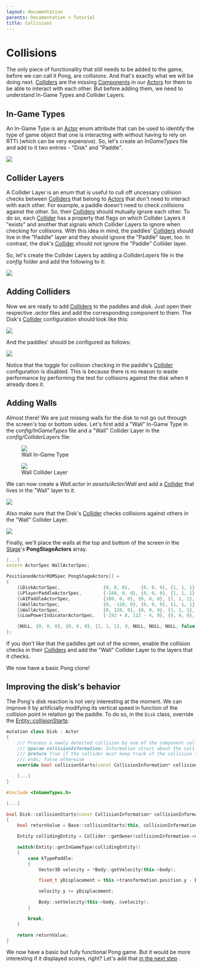 ```yaml
---
layout: documentation
parents: Documentation > Tutorial
title: Collisions
---
```


# Collisions

The only piece of functionality that still needs to be added to the game, before we can call it Pong, are collisions. And that's exactly what we will be doing next. [Colliders](/documentation/api/class-collider/) are the missing [Components](/documentation/api/class-component/) in our [Actors](/documentation/api/class-actor/) for them to be able to interact with each other. But before adding them, we need to understand In-Game Types and Collider Layers.

## In-Game Types

An In-Game Type is an [Actor](/documentation/api/class-component/) enum attribute that can be used to identify the type of game object that one is interacting with without having to rely on RTTI (which can be very expensive). So, let's create an _InGameTypes_ file and add to it two entries - "Disk" and "Paddle".

<a href="/documentation/images/tutorial/in-game-types.png" data-toggle="lightbox" data-gallery="gallery" data-caption="In-Game Types "><img src="/documentation/images/tutorial/in-game-types.png" /></a>

## Collider Layers

A Collider Layer is an enum that is useful to cull off uncessary collision checks between [Colliders](/documentation/api/class-collider/) that belong to [Actors](/documentation/api/class-component/) that don't need to interact with each other. For example, a paddle doesn't need to check collisions against the other. So, their [Colliders](/documentation/api/class-collider/) should mutually ignore each other. To do so, each [Collider](/documentation/api/class-collider/) has a property that flags on which Collider Layers it "exists" and another that signals which Collider Layers to ignore when checking for collisions. With this idea in mind, the paddles' [Colliders](/documentation/api/class-collider/) should live in the "Paddle" layer and they should ignore the "Paddle" layer, too. In contrast, the disk's [Collider](/documentation/api/class-collider/) should not ignore the "Paddle" Collider layer.

So, let's create the Collider Layers by adding a _ColliderLayers_ file in the _config_ folder and add the following to it:

<a href="/documentation/images/tutorial/collider-layers.png" data-toggle="lightbox" data-gallery="gallery" data-caption="Collider Layers"><img src="/documentation/images/tutorial/collider-layers.png" /></a>

## Adding Colliders

Now we are ready to add [Colliders](/documentation/api/class-collider/) to the paddles and disk. Just open their respective _.actor_ files and add the corresponding component to them. The Disk's [Collider](/documentation/api/class-collider/) configuration should look like this:

<a href="/documentation/images/tutorial/disk-collider.png" data-toggle="lightbox" data-gallery="gallery" data-caption="Disk collider"><img src="/documentation/images/tutorial/disk-collider.png" /></a>

And the paddles' should be configured as follows:

<a href="/documentation/images/tutorial/paddle-collider.png" data-toggle="lightbox" data-gallery="gallery" data-caption="Paddle collider"><img src="/documentation/images/tutorial/paddle-collider.png" /></a>

Notice that the toggle for collision checking in the paddle's [Collider](/documentation/api/class-collider/) configuration is disabled. This is because there is no reason to waste performance by performing the test for collisions against the disk when it already does it.

## Adding Walls

Almost there! We are just missing walls for the disk to not go out through the screen's top or bottom sides. Let's first add a "Wall" In-Game Type in the _config/InGameTypes_ file and a "Wall" Collider Layer in the _config/ColliderLayers_ file:

<figure style="width: 48%">
    <a href="/documentation/images/tutorial/wall-in-game-type.png" data-toggle="lightbox" data-gallery="gallery" data-caption="Wall In-Game Type">
        <img src="/documentation/images/tutorial/wall-in-game-type.png" />
    </a>
    <figcaption>
        Wall In-Game Type
    </figcaption>
</figure>
<figure style="width: 48%">
    <a href="/documentation/images/tutorial/wall-collider-layer.png" data-toggle="lightbox" data-gallery="gallery" data-caption="Wall Collider Layer">
        <img src="/documentation/images/tutorial/wall-collider-layer.png" />
    </a>
    <figcaption>
        Wall Collider Layer
    </figcaption>
</figure>

We can now create a _Wall.actor_ in _assets/Actor/Wall_ and add a [Collider](/documentation/api/class-collider/) that lives in the "Wall" layer to it.

<a href="/documentation/images/tutorial/wall-actor.png" data-toggle="lightbox" data-gallery="gallery" data-caption="Wall Actor"><img src="/documentation/images/tutorial/wall-actor.png" /></a>

Also make sure that the Disk's [Collider](/documentation/api/class-collider/) checks collisions against others in the "Wall" Collider Layer.

<a href="/documentation/images/tutorial/disk-collider-wall.png" data-toggle="lightbox" data-gallery="gallery" data-caption="Disk Wall Collider Layer"><img src="/documentation/images/tutorial/disk-collider-wall.png" /></a>

Finally, we'll place the walls at the top and bottom of the screen in the [Stage](/documentation/api/struct-stage-spec/)'s **PongStageActors** array.

```cpp
[...]
extern ActorSpec WallActorSpec;

PositionedActorROMSpec PongStageActors[] =
{
    {&DiskActorSpec,                {0, 0, 0},    {0, 0, 0}, {1, 1, 1}, 0, "Disk", NULL, NULL, false},
    {&PlayerPaddleActorSpec,        {-180, 0, 0}, {0, 0, 0}, {1, 1, 1}, 0, NULL, NULL, NULL, false},
    {&AIPaddleActorSpec,            {180, 0, 0}, {0, 0, 0}, {1, 1, 1}, 0, NULL, NULL, NULL, false},
    {&WallActorSpec,                {0, -120, 0}, {0, 0, 0}, {1, 1, 1}, 0, NULL, NULL, NULL, false},
    {&WallActorSpec,                {0, 120, 0}, {0, 0, 0}, {1, 1, 1}, 0, NULL, NULL, NULL, false},
    {&LowPowerIndicatorActorSpec,   {-192 + 8, 112 - 4, 0}, {0, 0, 0}, {1, 1, 1}, 0, NULL, NULL, NULL, false},

    {NULL, {0, 0, 0}, {0, 0, 0}, {1, 1, 1}, 0, NULL, NULL, NULL, false},
};
```

If you don't like that the paddles get out of the screen, enable the collision checks in their [Colliders](/documentation/api/class-collider/) and add the "Wall" Collider Layer to the layers that it checks.

We now have a basic Pong clone!

## Improving the disk's behavior

The Pong's disk reaction is not very interesting at the moment. We can improve it by artificially modifying its vertical speed in function of the collision point in relation go the paddle. To do so, in the `Disk` class, override the [Entity::collisionStarts](/documentation/api/class-entity/):

```cpp
mutation class Disk : Actor
{
    /// Process a newly detected collision by one of the component colliders.
    /// @param collisionInformation: Information struct about the collision to resolve
    /// @return True if the collider must keep track of the collision to detect if it persists and when it
    /// ends; false otherwise
    override bool collisionStarts(const CollisionInformation* collisionInformation);

    [...]
}
```

```cpp
#include <InGameTypes.h>

[...]

bool Disk::collisionStarts(const CollisionInformation* collisionInformation)
{
    bool returnValue = Base::collisionStarts(this, collisionInformation);

    Entity collidingEntity = Collider::getOwner(collisionInformation->otherCollider);

    switch(Entity::getInGameType(collidingEntity))
    {
        case kTypePaddle:
        {
            Vector3D velocity = *Body::getVelocity(this->body);

            fixed_t yDisplacement = this->transformation.position.y - Entity::getPosition(collidingEntity)->y;

            velocity.y += yDisplacement;

            Body::setVelocity(this->body, &velocity);
        }

        break;
    }

    return returnValue;
}
```

We now have a basic but fully functional Pong game. But it would be more interesting if it displayed scores, right? Let's add that [in the next step](/documentation/tutorial/scores/) <i class="fa fa-arrow-right"></i>.
